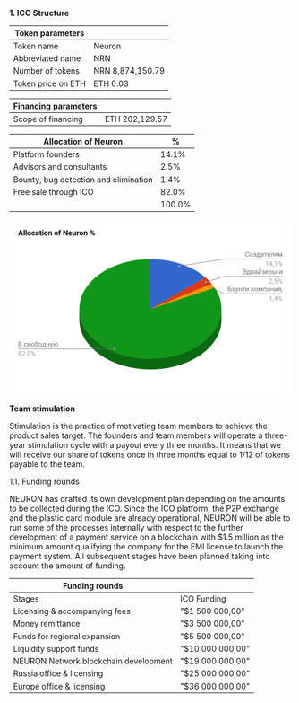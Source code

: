**1. ICO Structure**

| Token parameters                      |                  |
|---------------------------------------|------------------|
| Token name                            | Neuron           |
| Abbreviated name                      | NRN              |
| Number of tokens                      | NRN 8,874,150.79 |
| Token price on ETH                    | ETH 0.03         |

| Financing parameters                  |                  |
|---------------------------------------|------------------|
| Scope of financing                    | ETH 202,129.57   |

| Allocation of Neuron                  | %                |
|---------------------------------------|------------------|
| Platform founders                     | 14.1%            |
| Advisors and consultants              | 2.5%             |
| Bounty, bug detection and elimination | 1.4%             |
| Free sale through ICO                 | 82.0%            |
|                                       | 100.0%           |

![](images/1.png)

**Team stimulation**

Stimulation is the practice of motivating team members to achieve the product sales target. The founders and team members will operate a three-year stimulation cycle with a payout every three months. It means that we will receive our share of tokens once in three months equal to 1/12 of tokens payable to the team.


1.1. Funding rounds

NEURON has drafted its own development plan depending on the amounts to be collected during the ICO. Since the ICO platform, the P2P exchange and the plastic card module are already operational, NEURON will be able to run some of the processes internally with respect to the further development of a payment service on a blockchain with $1.5 million as the minimum amount qualifying the company for the EMI license to launch the payment system. All subsequent stages have been planned taking into account the amount of funding.

| Funding rounds                        |                  |
|---------------------------------------|------------------|
| Stages                                | ICO Funding      |
| Licensing & accompanying fees         | "$1 500 000,00"  |
| Money remittance                      | "$3 500 000,00"  |
| Funds for regional expansion          | "$5 500 000,00"  |
| Liquidity support funds               | "$10 000 000,00" |
| NEURON Network blockchain development | "$19 000 000,00" |
| Russia office & licensing             | "$25 000 000,00" |
| Europe office & licensing             | "$36 000 000,00" |